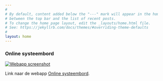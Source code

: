 ```yaml
---
#
# By default, content added below the "---" mark will appear in the home page
# between the top bar and the list of recent posts.
# To change the home page layout, edit the _layouts/home.html file.
# See: https://jekyllrb.com/docs/themes/#overriding-theme-defaults
#
layout: home
---
```


### Online systeembord

[![Webapp screenshot](https://jeroenvantilburg.github.io/systeembord/screenshot.png)](https://jeroenvantilburg.github.io/systeembord)

Link naar de webapp [Online systeembord](jeroenvantilburg.github.io/systeembord).
